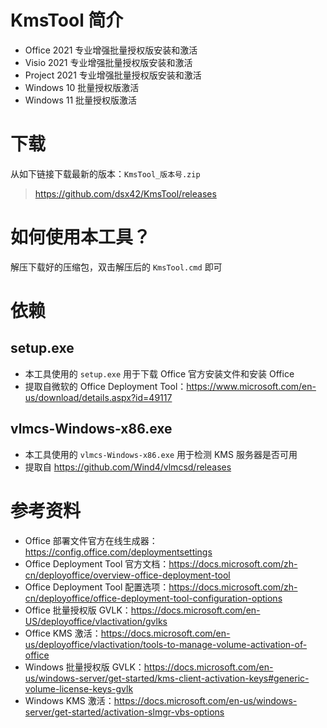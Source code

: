 # KmsTool 简介

* Office 2021 专业增强批量授权版安装和激活
* Visio 2021 专业增强批量授权版安装和激活
* Project 2021 专业增强批量授权版安装和激活
* Windows 10 批量授权版激活
* Windows 11 批量授权版激活

# 下载

从如下链接下载最新的版本：`KmsTool_版本号.zip`

> https://github.com/dsx42/KmsTool/releases

# 如何使用本工具？

解压下载好的压缩包，双击解压后的 `KmsTool.cmd` 即可

# 依赖

## setup.exe

* 本工具使用的 `setup.exe` 用于下载 Office 官方安装文件和安装 Office
* 提取自微软的 Office Deployment Tool：https://www.microsoft.com/en-us/download/details.aspx?id=49117

## vlmcs-Windows-x86.exe

* 本工具使用的 `vlmcs-Windows-x86.exe` 用于检测 KMS 服务器是否可用
* 提取自 https://github.com/Wind4/vlmcsd/releases

# 参考资料

* Office 部署文件官方在线生成器：https://config.office.com/deploymentsettings
* Office Deployment Tool 官方文档：https://docs.microsoft.com/zh-cn/deployoffice/overview-office-deployment-tool
* Office Deployment Tool 配置选项：https://docs.microsoft.com/zh-cn/deployoffice/office-deployment-tool-configuration-options
* Office 批量授权版 GVLK：https://docs.microsoft.com/en-US/deployoffice/vlactivation/gvlks 
* Office KMS 激活：https://docs.microsoft.com/en-us/deployoffice/vlactivation/tools-to-manage-volume-activation-of-office
* Windows 批量授权版 GVLK：https://docs.microsoft.com/en-us/windows-server/get-started/kms-client-activation-keys#generic-volume-license-keys-gvlk
* Windows KMS 激活：https://docs.microsoft.com/en-us/windows-server/get-started/activation-slmgr-vbs-options
